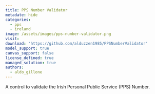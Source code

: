 ```yaml
---
title: PPS Number Validator
metadate: hide
categories:
  - pps
  - ireland
image: /assets/images/pps-number-validator.png
visit: 
download: 'https://github.com/alduzzen1985/PPSNumberValidator'
model_support: true
canvas_support: false
license_defined: true
managed_solution: true
authors:
  - aldo_gillone
---
```

A control to validate the Irish Personal Public Service (PPS) Number.
